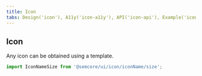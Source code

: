 ```yaml
---
title: Icon
tabs: Design('icon'), A11y('icon-a11y'), API('icon-api'), Example('icon-code'), Changelog('icon-changelog')
---
```


## Icon

Any icon can be obtained using a template.

```js
import IconNameSize from '@semcore/ui/icon/iconName/size';
```

<TypesView type="IconProps" :types={...types} />

<script setup>import { data as types } from '@types.data.ts';</script>